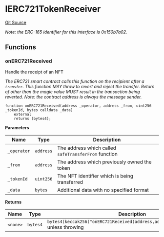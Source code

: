 # IERC721TokenReceiver
[Git Source](https://github.com/metacontract/mc/blob/8438d83ed04f942f1b69f22b0cb556723d88a8f9/resources/devkit/api-reference/Flattened.sol)

*Note: the ERC-165 identifier for this interface is 0x150b7a02.*


## Functions
### onERC721Received

Handle the receipt of an NFT

*The ERC721 smart contract calls this function on the recipient
after a `transfer`. This function MAY throw to revert and reject the
transfer. Return of other than the magic value MUST result in the
transaction being reverted.
Note: the contract address is always the message sender.*


```solidity
function onERC721Received(address _operator, address _from, uint256 _tokenId, bytes calldata _data)
    external
    returns (bytes4);
```
**Parameters**

|Name|Type|Description|
|----|----|-----------|
|`_operator`|`address`|The address which called `safeTransferFrom` function|
|`_from`|`address`|The address which previously owned the token|
|`_tokenId`|`uint256`|The NFT identifier which is being transferred|
|`_data`|`bytes`|Additional data with no specified format|

**Returns**

|Name|Type|Description|
|----|----|-----------|
|`<none>`|`bytes4`|`bytes4(keccak256("onERC721Received(address,address,uint256,bytes)"))` unless throwing|


